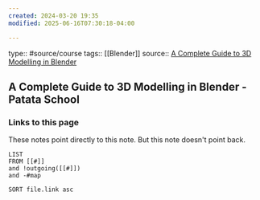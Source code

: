 ```yaml
---
created: 2024-03-20 19:35
modified: 2025-06-16T07:30:18-04:00

---
```

type:: #source/course
tags::  [[Blender]]
source:: [A Complete Guide to 3D Modelling in Blender](https://courses.patataschool.com/a-complete-guide-to-3d-modelling-in-blender)

## A Complete Guide to 3D Modelling in Blender - Patata School

### Links to this page
These notes point directly to this note. But this note doesn't point back.
```dataview
LIST
FROM [[#]]
and !outgoing([[#]])
and -#map

SORT file.link asc
```
